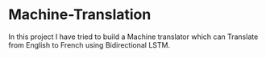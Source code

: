 # Machine-Translation
In this project I have tried to build a Machine translator which can Translate from English to French using Bidirectional LSTM.
